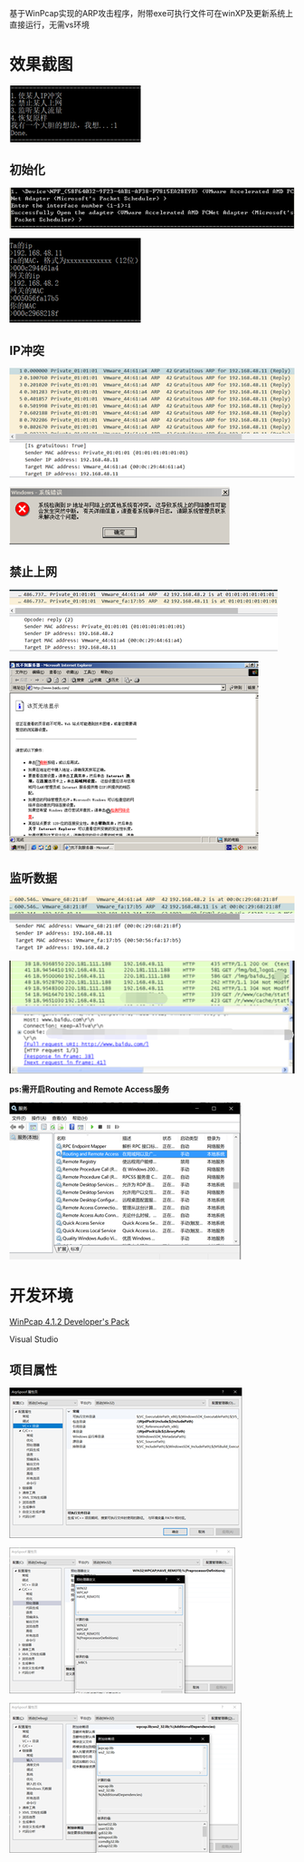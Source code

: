 基于WinPcap实现的ARP攻击程序，附带exe可执行文件可在winXP及更新系统上直接运行，无需vs环境

# 效果截图

![screenshot](img/screenshot1.jpg)

## 初始化

![screenshot](img/screenshot0.jpg)

![screenshot](img/screenshot12.jpg)

## IP冲突

![screenshot](img/screenshot2.jpg)

![screenshot](img/screenshot3.jpg)



## 禁止上网

![screenshot](img/screenshot4.jpg)

![screenshot](img/screenshot5.jpg)



## 监听数据

![screenshot](img/screenshot6.jpg)

![screenshot](img/screenshot7.jpg)

**ps:需开启Routing and Remote Access服务**

![screenshot](img/screenshot8.jpg)



# 开发环境

[WinPcap 4.1.2 Developer's Pack](https://www.winpcap.org/devel.htm)

Visual Studio

## 项目属性

![screenshot](img/screenshot9.jpg)

![screenshot](img/screenshot10.jpg)

![screenshot](img/screenshot11.jpg)